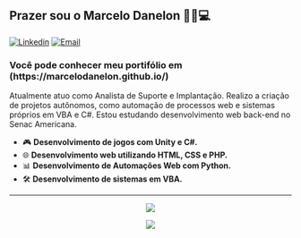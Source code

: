 <h2>Prazer sou o Marcelo Danelon  👦🏻💻</h2>

[![Linkedin](https://img.shields.io/badge/-LinkedIn-blue?style=flat&logo=Linkedin&logoColor=white)](https://www.linkedin.com/in/marcelodanelon/)
[![Email](https://img.shields.io/badge/-Outlook-blue?style=flat&logo=Mail&logoColor=white)](mailto:marcelodanelon11@gmail.com)

<h3>Você pode conhecer meu portifólio em (https://marcelodanelon.github.io/)</h3>

Atualmente atuo como Analista de Suporte e Implantação. Realizo a criação de projetos autônomos, como automação de processos web e sistemas próprios em VBA e C#. Estou estudando desenvolvimento web back-end no Senac Americana.
- 🎮 <b>Desenvolvimento de jogos com Unity e C#.</b>
- 🌐 <b>Desenvolvimento web utilizando HTML, CSS e PHP.</b>
- 📊  <b>Desenvolvimento de Automações Web com Python.</b>
- 🛠 <b>Desenvolvimento de sistemas em VBA.</b>

<hr>
<p align="center"> 
  <img align="center" src="https://github-readme-stats.vercel.app/api?username=marcelodanelon&show_icons=true&layout=compact" />
</p>
<p align="center"> 
  <img align="center" src="https://github-readme-stats.vercel.app/api/top-langs/?username=marcelodanelon&show_icons=true&layout=compact" />
</p>